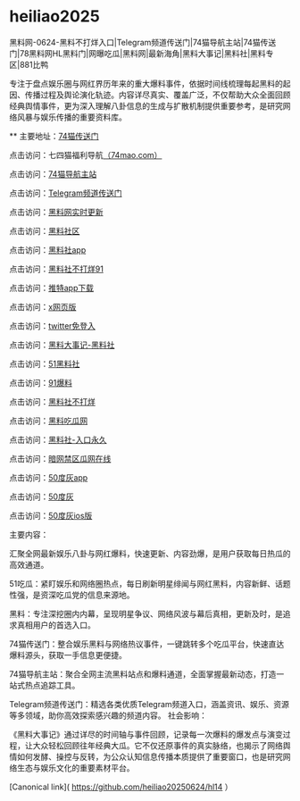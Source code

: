 # heiliao2025
黑料网-0624-黑料不打烊入口|Telegram频道传送门|74猫导航主站|74猫传送门|78黑料网HL黑料门|网曝吃瓜|黑料网|最新海角|黑料大事记|黑料社|黑料专区|881比鸭

专注于盘点娱乐圈与网红界历年来的重大爆料事件，依据时间线梳理每起黑料的起因、传播过程及舆论演化轨迹。内容详尽真实、覆盖广泛，不仅帮助大众全面回顾经典舆情事件，更为深入理解八卦信息的生成与扩散机制提供重要参考，是研究网络风暴与娱乐传播的重要资料库。

** 主要地址：<a href="https://74mao.com/">74猫传送门</a>

点击访问：七四猫福利导航<a href="https://74mao.com/">（74mao.com）</a>

点击访问：<a href="https://74mao.com/">74猫导航主站</a>

点击访问：<a href="https://74mao.com/">Telegram频道传送门</a>

点击访问：<a href="https://hls-49.pages.dev/">黑料网实时更新</a>

点击访问：<a href="https://hls-44.pages.dev/">黑料社区</a>

点击访问：<a href="https://hls-42.pages.dev/">黑料社app</a>

点击访问：<a href="https://hls-39.pages.dev/">黑料社不打烊91</a>

点击访问：<a href="https://tt-50.pages.dev/">推特app下载<a>

点击访问：<a href="https://tt-44.pages.dev/">x网页版</a>

点击访问：<a href="https://tt-39.pages.dev/">twitter免登入</a>

点击访问：<a href="https://hl381.pages.dev/">黑料大事记-黑料社</a>

点击访问：<a href="https://hls-26.pages.dev/">51黑料社</a>

点击访问：<a href="https://cg65-01.pages.dev/">91爆料</a>

点击访问：<a href="https://cg47-01.pages.dev/">黑料社不打烊</a>

点击访问：<a href="https://hl404.pages.dev/">黑料吃瓜网</a>

点击访问：<a href="https://hls-22.pages.dev/">黑料社-入口永久</a>

点击访问：<a href="https://cg40-9.pages.dev/">暗网禁区瓜网在线</a>

点击访问：<a href="https://50dh-07.pages.dev/">50度灰app</a>

点击访问：<a href="https://50dh-11.pages.dev/">50度灰</a>

点击访问：<a href="https://50dh-21.pages.dev/">50度灰ios版</a>

主要内容：

汇聚全网最新娱乐八卦与网红爆料，快速更新、内容劲爆，是用户获取每日热瓜的高效通道。

51吃瓜：紧盯娱乐和网络圈热点，每日刷新明星绯闻与网红黑料，内容新鲜、话题性强，是资深吃瓜党的信息来源地。

黑料：专注深挖圈内内幕，呈现明星争议、网络风波与幕后真相，更新及时，是追求真相用户的首选入口。

74猫传送门：整合娱乐黑料与网络热议事件，一键跳转多个吃瓜平台，快速直达爆料源头，获取一手信息更便捷。

74猫导航主站：聚合全网主流黑料站点和爆料通道，全面掌握最新动态，打造一站式热点追踪工具。

Telegram频道传送门：精选各类优质Telegram频道入口，涵盖资讯、娱乐、资源等多领域，助你高效探索感兴趣的频道内容。
社会影响：

《黑料大事记》通过详尽的时间轴与事件回顾，记录每一次爆料的爆发点与演变过程，让大众轻松回顾往年经典大瓜。它不仅还原事件的真实脉络，也揭示了网络舆情如何发酵、操控与反转，为公众认知信息传播本质提供了重要窗口，也是研究网络生态与娱乐文化的重要素材平台。


[Canonical link]( https://github.com/heiliao20250624/hl14 ）
